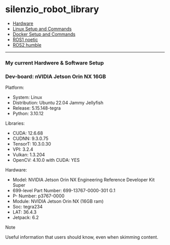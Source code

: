 # silenzio_robot_library


- [Hardware](HARDWARE/README.md)<br/>
- [Linux Setup and Commands](LINUX/README.md)<br/>
- [Docker Setup and Commands](LINUX/Docker/README.md)<br/>
- [ROS1 noetic](ROS1/README.md)<br/>
- [ROS2 humble](ROS2/README.md)<br/>

____

### My current Hardwere & Software Setup

### Dev-board: nVIDIA Jetson Orin NX 16GB

Platform:
- System: Linux
- Distribution: Ubuntu 22.04 Jammy Jellyfish
- Release: 5.15.148-tegra
- Python: 3.10.12

Libraries:
- CUDA: 12.6.68
- CUDNN: 9.3.0.75
- TensorT: 10.3.0.30
- VPI: 3.2.4
- Vulkan: 1.3.204
- OpenCV: 4.10.0 with CUDA: YES

Hardware:
- Model: NVIDIA Jetson Orin NX Engineering Reference Developer Kit Super
- 699-level Part Number: 699-13767-0000-301 G.1
- P- Number: p3767-0000
- Module: NVIDIA Jetson Orin NX (16GB ram)
- Soc: tegra234
- LAT: 36.4.3
- Jetpack: 6.2

> [!NOTE]
> Useful information that users should know, even when skimming content.
